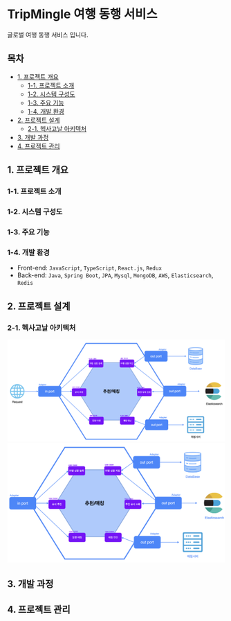 # TripMingle 여행 동행 서비스

글로벌 여행 동행 서비스 입니다.

<div align="center">

</div>

## 목차

- [1. 프로젝트 개요](#1-프로젝트-개요)
  - [1-1. 프로젝트 소개](#1-1-프로젝트-소개)
  - [1-2. 시스템 구성도](#1-2-시스템-구성도)
  - [1-3. 주요 기능](#1-3-주요-기능)
  - [1-4. 개발 환경](#1-4-개발-환경)
- [2. 프로젝트 설계](#2-프로젝트-설계)
  - [2-1. 헥사고날 아키텍처](#2-1-헥사고날-아키텍처)
- [3. 개발 과정](#3-개발-과정)
- [4. 프로젝트 관리](#4-프로젝트-관리)

## 1. 프로젝트 개요

### 1-1. 프로젝트 소개


### 1-2. 시스템 구성도


### 1-3. 주요 기능


### 1-4. 개발 환경

- Front-end: `JavaScript`, `TypeScript`, `React.js`, `Redux`
- Back-end: `Java`, `Spring Boot`, `JPA`, `Mysql`, `MongoDB`, `AWS`, `Elasticsearch`, `Redis`

## 2. 프로젝트 설계

### 2-1. 헥사고날 아키텍처
![Hexagonal_Architecture1.png](./image/Hexagonal_Architecture1.png)
![Hexagonal_Architecture2.png](./image/Hexagonal_Architecture2.png)


## 3. 개발 과정

## 4. 프로젝트 관리

